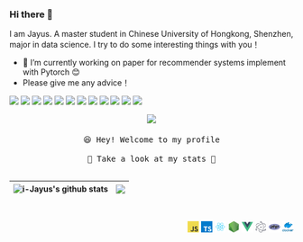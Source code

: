 ### Hi there 👋
I am Jayus. A master student in Chinese University of Hongkong, Shenzhen, major in data science. 
I try to do some interesting things with you！


- 🔭 I’m currently working on paper for recommender systems implement with Pytorch 😊 
- Please give me any advice！

![](https://img.shields.io/badge/Python-blue) ![](https://img.shields.io/badge/Golang-blue) ![](https://img.shields.io/badge/SQL-blue) ![](https://img.shields.io/badge/Java-blue) ![](https://img.shields.io/badge/C-blue) ![](https://img.shields.io/badge/LaTex-blue) ![](https://img.shields.io/badge/Spark-red) ![](https://img.shields.io/badge/Pytorch-red) ![](https://img.shields.io/badge/recommender_system-green) ![](https://img.shields.io/badge/oversampling-green) ![](https://img.shields.io/badge/AI_for_science-green) ![](https://img.shields.io/badge/faireness-green)

<p align="center">
  <img src="https://user-images.githubusercontent.com/5679180/79618120-0daffb80-80be-11ea-819e-d2b0fa904d07.gif" width="27px">
  <br><br />
  <samp>
    😆 Hey! Welcome to my profile
    <br />
    <br />🍉 Take a look at my stats  🌱
    <br />
    <br />
  </samp>

| <a> <img align="center" src="https://github-readme-stats.vercel.app/api?username=i-Jayus&show_icons=true&include_all_commits=true&theme=buefy&hide_border=true" alt="i-Jayus's github stats" /> </a> | <a> <img align="center" src="https://github-readme-stats.vercel.app/api/top-langs/?username=i-Jayus&layout=compact&theme=buefy&hide_border=true" /> </a> | 
| ------------- | ------------- |


</p>

<br />

<p align="right">
<a><img height="20" alt="javascript" src="https://raw.githubusercontent.com/github/explore/80688e429a7d4ef2fca1e82350fe8e3517d3494d/topics/javascript/javascript.png"></a>
<a><img height="20" alt="typescript" src="https://raw.githubusercontent.com/github/explore/80688e429a7d4ef2fca1e82350fe8e3517d3494d/topics/typescript/typescript.png"></a>
<a><img height="20" alt="react" src="https://raw.githubusercontent.com/github/explore/80688e429a7d4ef2fca1e82350fe8e3517d3494d/topics/react/react.png"></a>
<a><img height="20" alt="nodejs" src="https://raw.githubusercontent.com/github/explore/80688e429a7d4ef2fca1e82350fe8e3517d3494d/topics/nodejs/nodejs.png"></a> 
<a><img height="20" alt="vue" src="https://raw.githubusercontent.com/github/explore/80688e429a7d4ef2fca1e82350fe8e3517d3494d/topics/vue/vue.png"></a> 
<a><img height="20" alt="electron" src="https://raw.githubusercontent.com/github/explore/80688e429a7d4ef2fca1e82350fe8e3517d3494d/topics/electron/electron.png"></a> 
<a><img height="20" alt="php" src="https://raw.githubusercontent.com/github/explore/ccc16358ac4530c6a69b1b80c7223cd2744dea83/topics/php/php.png"></a> 
<a><img height="20" alt="docker" src="https://raw.githubusercontent.com/github/explore/80688e429a7d4ef2fca1e82350fe8e3517d3494d/topics/docker/docker.png"></a> 
</p>

<!--
**i-Jayus/i-Jayus** is a ✨ _special_ ✨ repository because its `README.md` (this file) appears on your GitHub profile.

Here are some ideas to get you started:


- 🌱 I’m currently learning ...
- 👯 I’m looking to collaborate on ...
- 🤔 I’m looking for help with ...
- 💬 Ask me about ...
- 📫 How to reach me: ...
- 😄 Pronouns: ...
- ⚡ Fun fact: ...
-->
